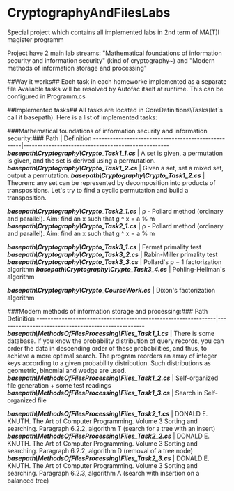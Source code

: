 # CryptographyAndFilesLabs

Special project which contains all implemented labs in 2nd term of MA(T)I magister programm

Project have 2 main lab streams: 
  "Mathematical foundations of information security and information security" (kind of cryptography~) 
                                 and 
  "Modern methods of information storage and processing"

##Way it works##
Each task in each homeworke implemented as a separate file.Avaliable tasks will be resolved by Autofac itself at runtime. This can be configured in Programm.cs

##Implemented tasks##
All tasks are located in CoreDefinitions\Tasks(let`s call it basepath). Here is a list of implemented tasks:

###Mathematical foundations of information security and information security:###
	Path											|		Definition
----------------------------------------------------|----------------------------------------------------
___basepath\Cryptography\Crypto_Task1_1.cs___		|	A set is given, a permutation is given, and the set is derived using a permutation.
___basepath\Cryptography\Crypto_Task1_2.cs___		|	Given a set, set a mixed set, output a permutation.
___basepath\Cryptography\Crypto_Task1_2.cs___		|	Theorem: any set can be represented by decomposition into products of transpositions. Let's try to find a cyclic permutation and build a transposition.

___basepath\Cryptography\Crypto_Task2_1.cs___		|	ρ - Pollard method (ordinary and parallel). Aim: find an x such that g ^ x = a % m
___basepath\Cryptography\Crypto_Task2_1.cs___		|	ρ - Pollard method (ordinary and parallel). Aim: find an x such that g ^ x = a % m

___basepath\Cryptography\Crypto_Task3_1.cs___		|	Fermat primality test
___basepath\Cryptography\Crypto_Task3_2.cs___		|	Rabin-Miller primality test
___basepath\Cryptography\Crypto_Task3_3.cs___		|	Pollard's p − 1 factorization algorithm
___basepath\Cryptography\Crypto_Task3_4.cs___		|	Pohling-Hellman`s algorithm

___basepath\Cryptography\Crypto_CourseWork.cs___	|		Dixon's factorization algorithm

###Modern methods of information storage and processing:###
	Path																		Definition
----------------------------------------------------------------|----------------------------------------------------
___basepath\MethodsOfFilesProcessing\Files_Task1_1.cs___		|		There is some database. If you know the probability distribution of query records, you can order the data in descending order of these probabilities, and thus, to achieve a more optimal search. The program reorders an array of integer keys according to a given probability distribution. Such distributions as geometric, binomial and wedge are used.
___basepath\MethodsOfFilesProcessing\Files_Task1_2.cs___		|		Self-organized file generation + some test readings
___basepath\MethodsOfFilesProcessing\Files_Task1_3.cs___		|		Search in Self-organized file

___basepath\MethodsOfFilesProcessing\Files_Task2_1.cs___		|		DONALD E. KNUTH. The Art of Computer Programming. Volume 3 Sorting and searching. Paragraph 6.2.2, algorithm T (search for a tree with an insert)
___basepath\MethodsOfFilesProcessing\Files_Task2_2.cs___		|		DONALD E. KNUTH. The Art of Computer Programming. Volume 3 Sorting and searching. Paragraph 6.2.2, algorithm D (removal of a tree node)
___basepath\MethodsOfFilesProcessing\Files_Task2_3.cs___		|		DONALD E. KNUTH. The Art of Computer Programming. Volume 3 Sorting and searching. Paragraph 6.2.3, algorithm A (search with insertion on a balanced tree)